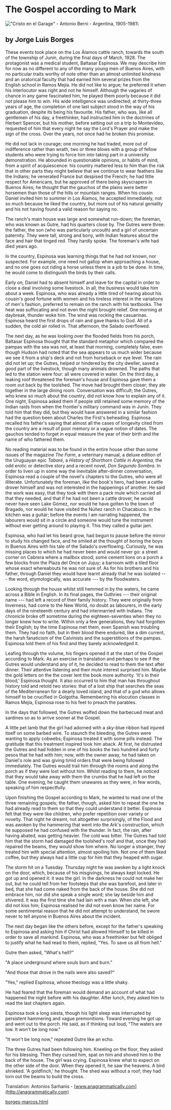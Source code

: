 # The Gospel according to Mark

![\"Cristo en el Garage\" - Antonio Berni - Argentina, 1905-1981](cristo-garage.jpg)\


## by Jorge Luis Borges


These events took place on the Los Álamos cattle ranch, towards
the south of the township of Junín, during the final days of
March, 1928. The protagonist was a medical student, Baltasar
Espinosa. We may describe him for now as no different to any of
the many young men of Buenos Aires, with no particular traits
worthy of note other than an almost unlimited kindness and an
oratorical faculty that had earned him several prizes from the
English school in Ramos Mejía. He did not like to argue; he
preferred it when his interlocutor was right and not he himself.
Although the vagaries of chance in any game fascinated him, he
played them poorly because it did not please him to win. His wide
intelligence was undirected; at thirty-three years of age, the
completion of one last subject stood in the way of his graduation,
despite its being his favourite. His father, who was, like all
gentlemen of his day, a freethinker, had instructed him in the
doctrines of Herbert Spencer, but his mother, before setting out
on a trip to Montevideo, requested of him that every night he say
the Lord's Prayer and make the sign of the cross. Over the years,
not once had he broken this promise.

He did not lack in courage; one morning he had traded, more out of
indifference rather than wrath, two or three blows with a group of
fellow students who were trying to force him into taking part in a
university demonstration. He abounded in questionable opinions, or
habits of mind, from a spirit of acquiescence: his country
mattered less to him than the risk that in other parts they might
believe that we continue to wear feathers like the Indians; he
venerated France but despised the French; he had little respect
for Americans, but he approved of there being skyscrapers in
Buenos Aires; he thought that the gauchos of the plains were
better horsemen than those of the hills or mountain ranges. When
his cousin Daniel invited him to summer in Los Álamos, he accepted
immediately, not so much because he liked the country, but more
out of his natural geniality and his not having found a valid
reason for saying no.

The ranch's main house was large and somewhat run-down; the
foreman, who was known as Gutre, had his quarters close by. The
Gutres were three: the father, the son (who was particularly
uncouth) and a girl of uncertain paternity. They were tall, strong
and bony, with Indian features about the face and hair that tinged
red. They hardly spoke. The foreman's wife had died years ago.

In the country, Espinosa was learning things that he had not
known, nor suspected. For example, one need not gallop when
approaching a house, and no one goes out riding a horse unless
there is a job to be done. In time, he would come to distinguish
the birds by their calls.

Early on, Daniel had to absent himself and leave for the capital
in order to close a deal involving some livestock. In all, the
business would take him about a week. Espinosa, who was already a
little tired of hearing about his cousin's good fortune with women
and his tireless interest in the variations of men's fashion,
preferred to remain on the ranch with his textbooks. The heat was
suffocating and not even the night brought relief. One morning at
daybreak, thunder woke him. The wind was rocking the casuarinas.
Espinosa heard the first drops of rain and gave thanks to God. All
of a sudden, the cold air rolled in. That afternoon, the Salado
overflowed.

The next day, as he was looking over the flooded fields from his
porch, Baltasar Espinosa thought that the standard metaphor which
compared the pampas with the sea was not, at least that morning,
completely false, even though Hudson had noted that the sea
appears to us much wider because we see it from a ship's deck and
not from horseback or eye level. The rain did not let up; the
Gutres, helped or hindered by the city dweller, saved a good part
of the livestock, though many animals drowned. The paths that led
to the station were four: all were covered in water. On the third
day, a leaking roof threatened the foreman's house and Espinosa
gave them a room out back by the toolshed. The move had brought
them closer; they ate together in the large dining room.
Conversation was difficult; the Gutres, who knew so much about the
country, did not know how to explain any of it. One night,
Espinosa asked them if people still retained some memory of the
Indian raids from when the frontier's military command was in
Junín. They told him that they did, but they would have answered
in a similar fashion had the question been about Charles the
First's beheading. Espinosa recalled his father's saying that
almost all the cases of longevity cited from the country are a
result of poor memory or a vague notion of dates. The gauchos
tended to forget in equal measure the year of their birth and the
name of who fathered them.

No reading material was to be found in the entire house other than
some issues of the magazine *The Farm*, a veterinary manual, a
deluxe edition of the Uruguayan epic *Tabaré*, a *History of
Shorthorn Cattle in Argentina*, the odd erotic or detective story
and a recent novel, *Don Segundo Sombra*. In order to liven up in
some way the inevitable after-dinner conversation, Espinosa read a
couple of the novel's chapters to the Gutres, who were all
illiterate. Unfortunately the foreman, like the book's hero, had
been a cattle drover himself and was not interested in the
happenings of another. He said the work was easy, that they took
with them a pack mule which carried all that they needed, and that
if he had not been a cattle drover, he would never have seen Lake
Gómez, nor would he have gotten to the town of Bragado, nor would
he have visited the Núñez ranch in Chacabuco. In the kitchen was a
guitar; before the events I am narrating happened, the labourers
would sit in a circle and someone would tune the instrument
without ever getting around to playing it. This they called a
guitar jam.

Espinosa, who had let his beard grow, had begun to pause before
the mirror to study his changed face, and he smiled at the thought
of boring the boys in Buenos Aires with his tale of the Salado's
overflowing. Curiously, he was missing places to which he had
never been and would never go: a street corner on Cabrera where a
mailbox stood; some cement lions on a porch a few blocks from the
Plaza del Once on Jujuy; a barroom with a tiled floor whose exact
whereabouts he was not sure of. As for his brothers and his
father, through Daniel they would have learnt already that he was
isolated --- the word, etymologically, was accurate --- by the
floodwaters.

Looking through the house whilst still hemmed in by the waters, he
came across a Bible in English. In its final pages, the Guthries
--- their original name --- had left a record of their family
history. They were originally from Inverness, had come to the New
World, no doubt as labourers, in the early days of the nineteenth
century and had intermarried with Indians. The chronicle broke off
sometime during the eighteen-seventies when they no longer knew
how to write. Within only a few generations, they had forgotten
their English; by the time Espinosa met them, even Spanish was
troubling them. They had no faith, but in their blood there
endured, like a dim current, the harsh fanaticism of the
Calvinists and the superstitions of the pampas. Espinosa told them
of his find and they barely acknowledged it.

Leafing through the volume, his fingers opened it at the start of
the Gospel according to Mark. As an exercise in translation and
perhaps to see if the Gutres would understand any of it, he
decided to read to them the text after dinner. Their attentive
listening and their mute interest surprised him. Maybe the gold
letters on the the cover lent the book more authority. 'It's in
their blood,' Espinosa thought. It also occurred to him that man
has throughout history told and retold two stories: that of a lost
ship that searches the seas of the Mediterranean for a dearly
loved island, and that of a god who allows himself to be crucified
in Golgotha. Remembering his elocution classes in Ramos Mejía,
Espinosa rose to his feet to preach the parables.

In the days that followed, the Gutres wolfed down the barbecued
meat and sardines so as to arrive sooner at the Gospel.

A little pet lamb that the girl had adorned with a sky-blue ribbon
had injured itself on some barbed wire. To staunch the bleeding,
the Gutres were wanting to apply cobwebs; Espinosa treated it with
some pills instead. The gratitude that this treatment inspired
took him aback. At first, he distrusted the Gutres and had hidden
in one of his books the two hundred and forty pesos that he had
with him; now, with the owner away, he had taken on Daniel's role
and was giving timid orders that were being followed immediately.
The Gutres would trail him through the rooms and along the porch
as if they were lost without him. Whilst reading to them, he
noticed that they would take away with them the crumbs that he had
left on the table. One evening, he caught them unawares as they
were, in few words, speaking of him respectfully.

Upon finishing the Gospel according to Mark, he wanted to read one
of the three remaining gospels; the father, though, asked him to
repeat the one he had already read to them so that they could
understand it better. Espinosa felt that they were like children,
who prefer repetition over variety or novelty. That night he
dreamt, not altogether surprisingly, of the Flood and was awoken
by the hammering that went into the Ark's construction, which he
supposed he had confused with the thunder. In fact, the rain,
after having abated, was getting heavier. The cold was bitter. The
Gutres had told him that the storm had damaged the toolshed's roof
and that, once they had repaired the beams, they would show him
where. No longer a stranger, they treated him with special
attention, almost spoiling him. Not one of them liked coffee, but
they always had a little cup for him that they heaped with sugar.

The storm hit on a Tuesday. Thursday night he was awoken by a
light knock on the door, which, because of his misgivings, he
always kept locked. He got up and opened it: it was the girl. In
the darkness he could not make her out, but he could tell from her
footsteps that she was barefoot, and later in bed, that she had
come naked from the back of the house. She did not embrace him,
nor did she speak a single word; she lay beside him and shivered.
It was the first time she had lain with a man. When she left, she
did not kiss him; Espinosa realised he did not even know her name.
For some sentimental reason that he did not attempt to understand,
he swore never to tell anyone in Buenos Aires about the incident.

The next day began like the others before, except for the father's
speaking to Espinosa and asking him if Christ had allowed Himself
to be killed in order to save all mankind. Espinosa, who was a
freethinker but felt obliged to justify what he had read to them,
replied, "Yes. To save us all from hell."

Gutre then asked, "What's hell?"

"A place underground where souls burn and burn."

"And those that drove in the nails were also saved?"

"Yes," replied Espinosa, whose theology was a little shaky.

He had feared that the foreman would demand an account of what had
happened the night before with his daughter. After lunch, they
asked him to read the last chapters again.

Espinosa took a long siesta, though his light sleep was
interrupted by persistent hammering and vague premonitions. Toward
evening he got up and went out to the porch. He said, as if
thinking out loud, "The waters are low. It won't be long now."

"It won't be long now," repeated Gutre like an echo.

The three Gutres had been following him. Kneeling on the floor,
they asked for his blessing. Then they cursed him, spat on him and
shoved him to the back of the house. The girl was crying. Espinosa
knew what to expect on the other side of the door. When they
opened it, he saw the heavens. A bird shrieked. 'A goldfinch,' he
thought. The shed was without a roof; they had torn out the beams
to build the cross.


Translation: Antonios Sarhanis -
[www.anagrammatically.com](http://anagrammatically.com)

[borges-marcos.html](Español)
